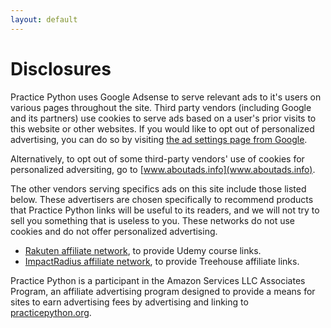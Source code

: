 ```yaml
---
layout: default
---
```


# Disclosures

Practice Python uses Google Adsense to serve relevant ads to it's users on various pages throughout the site. Third party vendors (including Google and its partners) use cookies to serve ads based on a user's prior visits to this website or other websites. If you would like to opt out of personalized advertising, you can do so by visiting [the ad settings page from Google](https://www.google.com/settings/u/0/ads/authenticated).

Alternatively, to opt out of some third-party vendors' use of cookies for personalized adversiting, go to [www.aboutads.info](www.aboutads.info).

The other vendors serving specifics ads on this site include those listed below. These advertisers are chosen specifically to recommend products that Practice Python links will be useful to its readers, and we will not try to sell you something that is useless to you. These networks do not use cookies and do not offer personalized advertising.

* [Rakuten affiliate network](http://marketing.rakuten.com/affiliate-marketing), to provide Udemy course links.
* [ImpactRadius affiliate network](https://www.impactradius.com/), to provide Treehouse affiliate links.

Practice Python is a participant in the Amazon Services LLC Associates Program, an affiliate advertising program designed to provide a means for sites to earn advertising fees by advertising and linking to [practicepython.org](http://practicepython.org).
